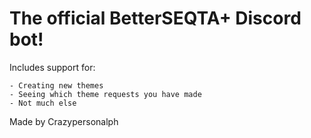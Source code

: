# The official BetterSEQTA+ Discord bot!

Includes support for:

    - Creating new themes
    - Seeing which theme requests you have made
    - Not much else
    
Made by Crazypersonalph
